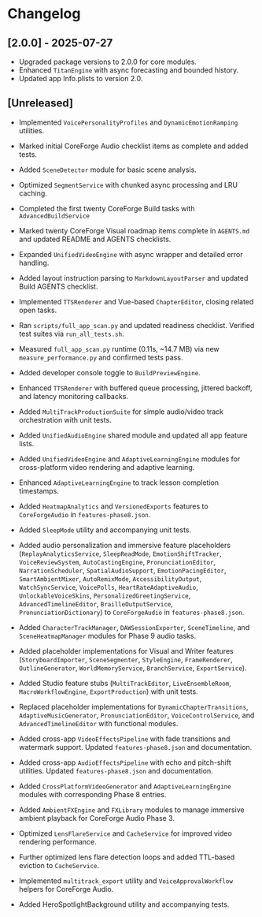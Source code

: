 # Changelog

## [2.0.0] - 2025-07-27
- Upgraded package versions to 2.0.0 for core modules.
- Enhanced `TitanEngine` with async forecasting and bounded history.
- Updated app Info.plists to version 2.0.
## [Unreleased]
- Implemented `VoicePersonalityProfiles` and `DynamicEmotionRamping` utilities.
- Marked initial CoreForge Audio checklist items as complete and added tests.
- Added `SceneDetector` module for basic scene analysis.
- Optimized `SegmentService` with chunked async processing and LRU caching.
- Completed the first twenty CoreForge Build tasks with `AdvancedBuildService`
- Marked twenty CoreForge Visual roadmap items complete in `AGENTS.md`
  and updated README and AGENTS checklists.
- Expanded `UnifiedVideoEngine` with async wrapper and detailed error handling.
- Added layout instruction parsing to `MarkdownLayoutParser` and updated Build AGENTS checklist.
- Implemented `TTSRenderer` and Vue-based `ChapterEditor`, closing related open tasks.
- Ran `scripts/full_app_scan.py` and updated readiness checklist. Verified test suites via `run_all_tests.sh`.
- Measured `full_app_scan.py` runtime (0.11s, ~14.7 MB) via new `measure_performance.py` and confirmed tests pass.
- Added developer console toggle to `BuildPreviewEngine`.
- Enhanced `TTSRenderer` with buffered queue processing, jittered backoff, and latency monitoring callbacks.
- Added `MultiTrackProductionSuite` for simple audio/video track orchestration with unit tests.
- Added `UnifiedAudioEngine` shared module and updated all app feature lists.
- Added `UnifiedVideoEngine` and `AdaptiveLearningEngine` modules for cross-platform video rendering and adaptive learning.
- Enhanced `AdaptiveLearningEngine` to track lesson completion timestamps.
- Added `HeatmapAnalytics` and `VersionedExports` features to `CoreForgeAudio` in `features-phase8.json`.
- Added `SleepMode` utility and accompanying unit tests.
- Added audio personalization and immersive feature placeholders (`ReplayAnalyticsService`, `SleepReadMode`, `EmotionShiftTracker`, `VoiceReviewSystem`, `AutoCastingEngine`, `PronunciationEditor`, `NarrationScheduler`, `SpatialAudioSupport`, `EmotionPacingEditor`, `SmartAmbientMixer`, `AutoRemixMode`, `AccessibilityOutput`, `WatchSyncService`, `VoicePolls`, `HeartRateAdaptiveAudio`, `UnlockableVoiceSkins`, `PersonalizedGreetingService`, `AdvancedTimelineEditor`, `BrailleOutputService`, `PronunciationDictionary`) to `CoreForgeAudio` in `features-phase8.json`.
- Added `CharacterTrackManager`, `DAWSessionExporter`, `SceneTimeline`, and `SceneHeatmapManager` modules for Phase 9 audio tasks.
- Added placeholder implementations for Visual and Writer features (`StoryboardImporter`, `SceneSegmenter`, `StyleEngine`, `FrameRenderer`, `OutlineGenerator`, `WorldMemoryService`, `BranchService`, `ExportService`).
- Added Studio feature stubs (`MultiTrackEditor`, `LiveEnsembleRoom`, `MacroWorkflowEngine`, `ExportProduction`) with unit tests.
- Replaced placeholder implementations for `DynamicChapterTransitions`, `AdaptiveMusicGenerator`,
  `PronunciationEditor`, `VoiceControlService`, and `AdvancedTimelineEditor` with
  functional modules.
- Added cross-app `VideoEffectsPipeline` with fade transitions and watermark support. Updated `features-phase8.json` and documentation.
- Added cross-app `AudioEffectsPipeline` with echo and pitch-shift utilities. Updated `features-phase8.json` and documentation.

- Added `CrossPlatformVideoGenerator` and `AdaptiveLearningEngine` modules with corresponding Phase 8 entries.
- Added `AmbientFXEngine` and `FXLibrary` modules to manage immersive ambient playback for CoreForge Audio Phase 3.
- Optimized `LensFlareService` and `CacheService` for improved video rendering performance.
- Further optimized lens flare detection loops and added TTL-based eviction to `CacheService`.
- Implemented `multitrack_export` utility and `VoiceApprovalWorkflow` helpers for CoreForge Audio.

- Added HeroSpotlightBackground utility and accompanying tests.
